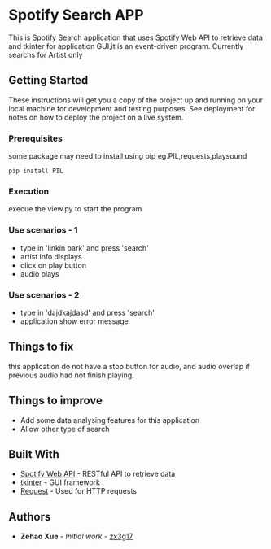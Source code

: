 # Spotify Search APP

This is Spotify Search application that uses Spotify Web API to retrieve data and tkinter for application GUI,it is an event-driven program. Currently searchs for Artist only


## Getting Started

These instructions will get you a copy of the project up and running on your local machine for development and testing purposes. See deployment for notes on how to deploy the project on a live system.

### Prerequisites

some package may need to install using pip eg.PIL,requests,playsound

```PurpleBooth
pip install PIL
```

### Execution
execue the view.py to start the program

### Use scenarios - 1
* type in 'linkin park' and press 'search'
* artist info displays
* click on play button
* audio plays

### Use scenarios - 2
* type in 'dajdkajdasd' and press 'search'
* application show error message

## Things to fix
this application do not have a stop button for audio, and audio overlap if previous audio had not finish playing.

## Things to improve
* Add some data analysing features for this application
* Allow other type of search

## Built With

* [Spotify Web API](https://developer.spotify.com/documentation/web-api/) -  RESTful API to retrieve data
* [tkinter](https://docs.python.org/3/library/tk.html) - GUI framework
* [Request](https://2.python-requests.org/en/master/) - Used for HTTP requests



## Authors

* **Zehao Xue** - *Initial work* - [zx3g17](https://github.com/zx3g17)

